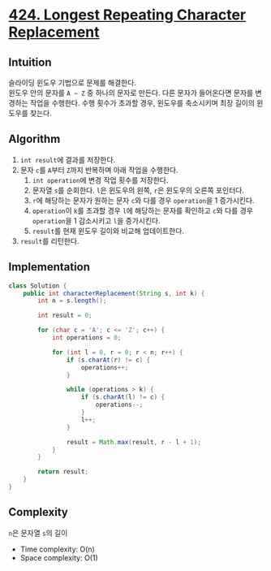 # [424. Longest Repeating Character Replacement](https://leetcode.com/problems/longest-repeating-character-replacement/)

## Intuition
슬라이딩 윈도우 기법으로 문제를 해결한다.\
윈도우 안의 문자를 `A ~ Z` 중 하나의 문자로 만든다. 다른 문자가 들어온다면 문자를 변경하는 작업을 수행한다. 
수행 횟수가 초과할 경우, 윈도우를 축소시키며 최장 길이의 윈도우를 찾는다.

## Algorithm
1. `int result`에 결과를 저장한다.
2. 문자 `c`를 `A`부터 `Z`까지 반복하며 아래 작업을 수행한다.
   1. `int operation`에 변경 작업 횟수를 저장한다.
   2. 문자열 `s`를 순회한다. `l`은 윈도우의 왼쪽, `r`은 윈도우의 오른쪽 포인터다.
   3. `r`에 해당하는 문자가 원하는 문자 `c`와 다를 경우 `operation`을 1 증가시킨다.
   4. `operation`이 `k`를 초과할 경우 `l`에 해당하는 문자를 확인하고 `c`와 다를 경우 `operation`을 1 감소시키고 `l`을 증가시킨다.
   5. `result`를 현재 윈도우 길이와 비교해 업데이트한다.
3. `result`를 리턴한다.

## Implementation
```java
class Solution {
    public int characterReplacement(String s, int k) {
        int n = s.length();

        int result = 0;

        for (char c = 'A'; c <= 'Z'; c++) {
            int operations = 0;

            for (int l = 0, r = 0; r < n; r++) {
                if (s.charAt(r) != c) {
                    operations++;
                }

                while (operations > k) {
                    if (s.charAt(l) != c) {
                        operations--;
                    }
                    l++;
                }

                result = Math.max(result, r - l + 1);
            }
        }

        return result;
    }
}
```

## Complexity
`n`은 문자열 `s`의 길이
- Time complexity: O(n)
- Space complexity: O(1)

